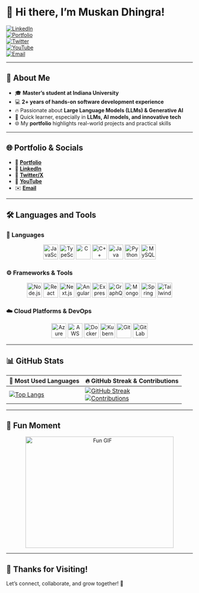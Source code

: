# 👋 Hi there, I’m Muskan Dhingra!

[![LinkedIn](https://img.shields.io/badge/LinkedIn-Connect-0077B5?logo=linkedin)](https://www.linkedin.com/in/muskandhingra/)  
[![Portfolio](https://img.shields.io/badge/Portfolio-Visit-E63946?logo=googlechrome)](https://portfolio1-eight-pearl.vercel.app/)  
[![Twitter](https://img.shields.io/badge/Twitter-Follow-1DA1F2?logo=twitter)](https://x.com/MuskanD11424981)  
[![YouTube](https://img.shields.io/badge/YouTube-Subscribe-FF0000?logo=youtube)](https://www.youtube.com/channel/UCqEXx97n0Z7_dU_qhsfNdAA)  
[![Email](https://img.shields.io/badge/Email-Contact%20Me-4A90E2?logo=gmail)](mailto:dhingramuskan2001@gmail.com)

---

## 🌟 About Me

- 🎓 **Master’s student at Indiana University**  
- 💻 **2+ years of hands-on software development experience**  
- 🔥 Passionate about **Large Language Models (LLMs) & Generative AI**  
- 🚀 Quick learner, especially in **LLMs, AI models, and innovative tech**  
- 🌐 My **portfolio** highlights real-world projects and practical skills  

---

## 🌐 Portfolio & Socials
- 💼 **[Portfolio](https://portfolio1-eight-pearl.vercel.app/)**  
- 🔗 **[LinkedIn](https://www.linkedin.com/in/muskandhingra/)**  
- 📱 **[Twitter/X](https://x.com/MuskanD11424981)**  
- 🎥 **[YouTube](https://www.youtube.com/channel/UCqEXx97n0Z7_dU_qhsfNdAA)**  
- ✉️ **[Email](mailto:dhingramuskan2001@gmail.com)**  

---

## 🛠️ Languages and Tools

### 🎯 Languages
<p align="center">
  <img src="https://cdn.jsdelivr.net/gh/devicons/devicon/icons/javascript/javascript-original.svg" alt="JavaScript" width="40" height="40"/>  
  <img src="https://cdn.jsdelivr.net/gh/devicons/devicon/icons/typescript/typescript-original.svg" alt="TypeScript" width="40" height="40"/>  
  <img src="https://cdn.jsdelivr.net/gh/devicons/devicon/icons/c/c-original.svg" alt="C" width="40" height="40"/>  
  <img src="https://cdn.jsdelivr.net/gh/devicons/devicon/icons/cplusplus/cplusplus-original.svg" alt="C++" width="40" height="40"/>  
  <img src="https://cdn.jsdelivr.net/gh/devicons/devicon/icons/java/java-original.svg" alt="Java" width="40" height="40"/>  
  <img src="https://cdn.jsdelivr.net/gh/devicons/devicon/icons/python/python-original.svg" alt="Python" width="40" height="40"/>  
  <img src="https://cdn.jsdelivr.net/gh/devicons/devicon/icons/mysql/mysql-original.svg" alt="MySQL" width="40" height="40"/>  
</p>

### ⚙️ Frameworks & Tools
<p align="center">
  <img src="https://cdn.jsdelivr.net/gh/devicons/devicon/icons/nodejs/nodejs-original.svg" alt="Node.js" width="40" height="40"/>  
  <img src="https://cdn.jsdelivr.net/gh/devicons/devicon/icons/react/react-original.svg" alt="React" width="40" height="40"/>  
  <img src="https://cdn.jsdelivr.net/gh/devicons/devicon/icons/nextjs/nextjs-original.svg" alt="Next.js" width="40" height="40"/>  
  <img src="https://cdn.jsdelivr.net/gh/devicons/devicon/icons/angularjs/angularjs-original.svg" alt="Angular" width="40" height="40"/>  
  <img src="https://cdn.jsdelivr.net/gh/devicons/devicon/icons/express/express-original.svg" alt="Express" width="40" height="40"/>  
  <img src="https://cdn.jsdelivr.net/gh/devicons/devicon/icons/graphql/graphql-plain.svg" alt="GraphQL" width="40" height="40"/>  
  <img src="https://cdn.jsdelivr.net/gh/devicons/devicon/icons/mongodb/mongodb-original.svg" alt="MongoDB" width="40" height="40"/>  
  <img src="https://cdn.jsdelivr.net/gh/devicons/devicon/icons/spring/spring-original.svg" alt="Spring" width="40" height="40"/>  
  <img src="https://cdn.jsdelivr.net/gh/devicons/devicon/icons/tailwindcss/tailwindcss-plain.svg" alt="Tailwind CSS" width="40" height="40"/>  
</p>

### ☁️ Cloud Platforms & DevOps
<p align="center">
  <img src="https://cdn.jsdelivr.net/gh/devicons/devicon/icons/azure/azure-original.svg" alt="Azure" width="40" height="40"/>  
  <img src="https://cdn.jsdelivr.net/gh/devicons/devicon/icons/amazonwebservices/amazonwebservices-original.svg" alt="AWS" width="40" height="40"/>  
  <img src="https://cdn.jsdelivr.net/gh/devicons/devicon/icons/docker/docker-original.svg" alt="Docker" width="40" height="40"/>  
  <img src="https://cdn.jsdelivr.net/gh/devicons/devicon/icons/kubernetes/kubernetes-plain.svg" alt="Kubernetes" width="40" height="40"/>  
  <img src="https://cdn.jsdelivr.net/gh/devicons/devicon/icons/git/git-original.svg" alt="Git" width="40" height="40"/>  
  <img src="https://cdn.jsdelivr.net/gh/devicons/devicon/icons/gitlab/gitlab-original.svg" alt="GitLab" width="40" height="40"/>  
</p>

---

## 📊 GitHub Stats

| **🌟 Most Used Languages**                                                                 | **🔥 GitHub Streak & Contributions**                                                                 |
|-------------------------------------------------------------------------------------------|-----------------------------------------------------------------------------------------------------|
| [![Top Langs](https://github-readme-stats.vercel.app/api/top-langs/?username=MuskanDhingra&langs_count=8&layout=compact&theme=dark&hide_border=true)](https://github.com/anuraghazra/github-readme-stats) | [![GitHub Streak](https://streak-stats.demolab.com?user=muskan888&theme=dark&hide_border=true&border_radius=10)](https://git.io/streak-stats) <br> [![Contributions](https://github-readme-stats.vercel.app/api?username=MuskanDhingra&show_icons=true&theme=dark&hide_border=true)](https://github.com/anuraghazra/github-readme-stats) |

---

## 🎉 Fun Moment
<p align="center">
  <img src="https://media.giphy.com/media/h408T6Y5GfmXBKW62l/giphy.gif" alt="Fun GIF" width="400" height="300"/>
</p>

---

## 🙌 Thanks for Visiting!
Let’s connect, collaborate, and grow together! 🌱
